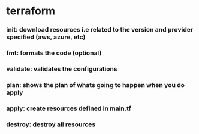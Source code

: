 # terraform

### init: download resources i.e related to the version and provider specified (aws, azure, etc)
### fmt: formats the code (optional)
### validate: validates the configurations
### plan: shows the plan of whats going to happen when you do apply
### apply: create resources defined in main.tf
### destroy: destroy all resources
